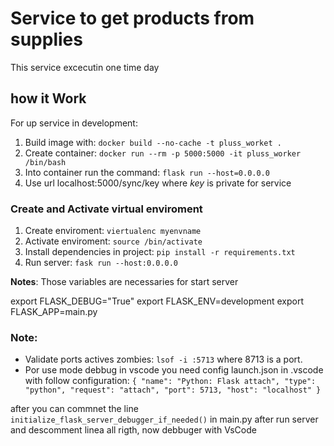 # Service to get products from supplies
This service excecutin one time day

## how it Work

For up service in development:

1. Build image with: `docker build --no-cache -t pluss_worket .`
2. Create container: `docker run --rm -p 5000:5000 -it pluss_worker /bin/bash`
3. Into container run the command: `flask run --host=0.0.0.0`
4. Use url localhost:5000/sync/key  where _key_ is private for service

### Create and Activate virtual enviroment

1. Create enviroment: `viertualenc myenvname`
2. Activate enviroment: `source /bin/activate`
3. Install dependencies in project: `pip install -r requirements.txt`
4. Run server: `fask run --host:0.0.0.0`

**Notes**:
Those variables are necessaries for start server

export FLASK_DEBUG="True"
export FLASK_ENV=development
export FLASK_APP=main.py

### Note:

* Validate ports actives zombies: `lsof -i :5713` where 8713 is a port.
* Por use mode debbug in vscode you need config launch.json in .vscode with follow configuration:
`{
            "name": "Python: Flask attach",
            "type": "python",
            "request": "attach",
            "port": 5713,
            "host": "localhost"
        }`

after you can commnet the line `initialize_flask_server_debugger_if_needed()` in  main.py after run server and descomment linea all rigth, now debbuger with VsCode




